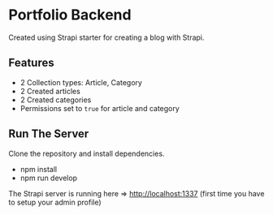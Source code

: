 # Portfolio Backend

Created using Strapi starter for creating a blog with Strapi.

## Features

  - 2 Collection types: Article, Category
  - 2 Created articles
  - 2 Created categories
  - Permissions set to `true` for article and category

## Run The Server

Clone the repository and install dependencies.
  - npm install
  - npm run develop

The Strapi server is running here => [http://localhost:1337](http://localhost:1337)
(first time you have to setup your admin profile)
